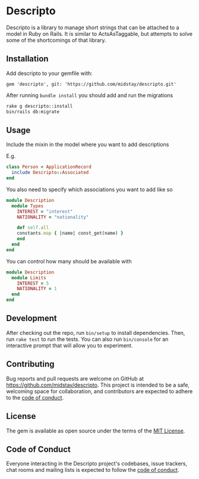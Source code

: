 # Descripto

Descripto is a library to manage short strings that can be attached to a model in Ruby on Rails. It is similar to ActsAsTaggable, but attempts to solve some of the shortcomings of that library.

## Installation

Add descripto to your gemfile with:

`gem 'descripto', git: 'https://github.com/midstay/descripto.git'`

After running `bundle install` you should add and run the migrations

```bash
rake g descripto::install
bin/rails db:migrate
```

## Usage

Include the mixin in the model where you want to add descriptions

E.g.

```ruby
class Person < ApplicationRecord
  include Descripto::Associated
end
```

You also need to specify which associations you want to add like so

```ruby
module Description
  module Types
    INTEREST = "interest"
    NATIONALITY = "nationality"

    def self.all
    constants.map { |name| const_get(name) }
    end
  end
end
```

You can control how many should be available with

```ruby
module Description
  module Limits
    INTEREST = 5
    NATIONALITY = 1
  end
end
```

## Development

After checking out the repo, run `bin/setup` to install dependencies. Then, run `rake test` to run the tests. You can also run `bin/console` for an interactive prompt that will allow you to experiment.

## Contributing

Bug reports and pull requests are welcome on GitHub at https://github.com/midstay/descripto. This project is intended to be a safe, welcoming space for collaboration, and contributors are expected to adhere to the [code of conduct](https://github.com/midstay/descripto/blob/main/CODE_OF_CONDUCT.md).

## License

The gem is available as open source under the terms of the [MIT License](https://opensource.org/licenses/MIT).

## Code of Conduct

Everyone interacting in the Descripto project's codebases, issue trackers, chat rooms and mailing lists is expected to follow the [code of conduct](https://github.com/midstay/descripto/blob/main/CODE_OF_CONDUCT.md).
